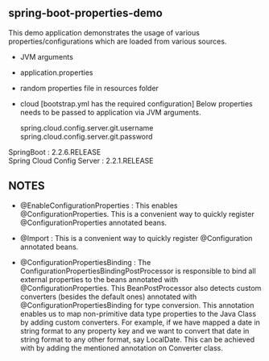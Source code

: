 ## spring-boot-properties-demo

This demo application demonstrates the usage of various properties/configurations which are loaded from various sources.

- JVM arguments
- application.properties
- random properties file in resources folder
- cloud [bootstrap.yml has the required configuration]
	Below properties needs to be passed to application via JVM arguments. 	

	spring.cloud.config.server.git.username
	spring.cloud.config.server.git.password

SpringBoot : 2.2.6.RELEASE <br/>
Spring Cloud Config Server : 2.2.1.RELEASE <br/>

 
## NOTES
- @EnableConfigurationProperties : This enables @ConfigurationProperties. This is a convenient way to quickly register @ConfigurationProperties annotated beans.

- @Import : This is a convenient way to quickly register @Configuration annotated beans.

- @ConfigurationPropertiesBinding : The ConfigurationPropertiesBindingPostProcessor is responsible to bind all external properties to the beans annotated with @ConfigurationProperties. This BeanPostProcessor also detects custom converters (besides the default ones) annotated with @ConfigurationPropertiesBinding for type conversion. This annotation enables us to map non-primitive data type properties to the Java Class by adding custom converters. For example, if we have mapped a date in string format to any property key and we want to convert that date in string format to any other format, say LocalDate. This can be achieved with by adding the mentioned annotation on Converter class.

